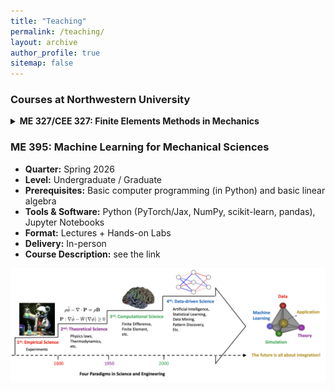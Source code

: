 ```yaml
---
title: "Teaching"
permalink: /teaching/
layout: archive
author_profile: true
sitemap: false
---
```

### Courses at Northwestern University

<details>
<summary><strong>ME 327/CEE 327: Finite Elements Methods in Mechanics</strong></summary>

<ul>
  <li><strong>Quarter:</strong> Fall 2025</li>
  <li><strong>Level:</strong> Undergraduate / Graduate</li>
  <li><strong>Prerequisites:</strong> Basic computer programming (in Python) and basic linear algebra</li>
  <li><strong>Tools & Software:</strong> Python (NumPy, scikit-learn), Abaqus, Jupyter Notebooks</li>
  <li><strong>Format:</strong> Lectures + Hands-on Labs</li>
  <li><strong>Delivery:</strong> In-person</li>
  <li>
    <strong>Course Description:</strong>
    <p style="text-align: justify; margin-top: 0.3em;">
      This course provides a practical introduction to the Finite Element Method (FEM), with an emphasis on hands-on implementation using Python. It covers the basic theoretical concepts necessary to understand and apply FEM, without going into extensive mathematical detail. Students will learn how to build FEM solvers with minimal external dependencies and how to use a general-purpose framework (Abaqus). The course focuses on solving elliptic partial differential equations, with applications in heat conduction, linear elasticity, and potential flow, covering a broad range of topics relevant to students of civil and mechanical engineering.
    </p>
  </li>
</ul>

</details>
<!--
### ME 327/CEE 327: Finite Elements Methods in Mechanics
- **Quarter:** Fall 2025
- **Level:** Undergraduate / Graduate
- **Prerequisites:** Basic computer programming (in Python) and basic linear algebra
- **Tools & Software:** Python (NumPy, scikit-learn), Abaqus, Jupyter Notebooks
- **Format:** Lectures + Hands-on Labs
- **Delivery:** In-person
- **Course Description:** This course provides a practical introduction to the Finite Element Method (FEM), with an emphasis on hands-on implementation using Python. It covers the basic theoretical concepts necessary to understand and apply FEM, without going into extensive mathematical detail. Students will learn how to build FEM solvers with minimal external dependencies and how to use a general-purpose framework (Abaqus). The course focuses on solving elliptic partial differential equations, with applications in heat conduction, linear elasticity, and potential flow, covering a broad range of topics relevant to students of civil and mechanical engineering.
-->

### ME 395: Machine Learning for Mechanical Sciences
- **Quarter:** Spring 2026
- **Level:** Undergraduate / Graduate
- **Prerequisites:** Basic computer programming (in Python) and basic linear algebra
- **Tools & Software:** Python (PyTorch/Jax, NumPy, scikit-learn, pandas), Jupyter Notebooks
- **Format:** Lectures + Hands-on Labs
- **Delivery:** In-person
- **Course Description:** see the link

<p align="center">
  <img src="/images/teaching/paradigms.png" alt="uq" width="800px" />
</p>

<!--
**Topics Covered:**
- ...

**Tools Used:**
- ...

**Office Hours:** TBA  

-->

